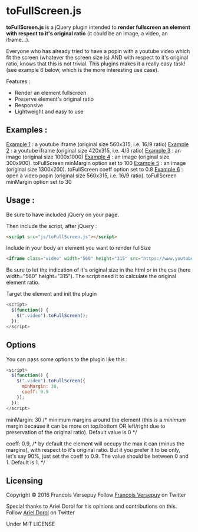 # toFullScreen.js

**toFullScreen.js** is a jQuery plugin intended to **render fullscreen an element with respect to it's original ratio** (it could be an image, a video, an iframe...).

Everyone who has already tried to have a popin with a youtube video which fit the screen (whatever the screen size is) AND with respect to it's original ratio, knows that this is not trivial. This plugins makes it a really easy task! (see example 6 below, which is the more interesting use case).

Features :
* Render an element fullscreen
* Preserve element's original ratio
* Responsive
* Lightweight and easy to use

## Examples :

[Example 1](http://codepen.io/FrancoisV/pen/vLvQYV) : a youtube iframe (original size 560x315, i.e. 16/9 ratio)
[Example 2](http://codepen.io/FrancoisV/pen/JGweyZ) : a youtube iframe (original size 420x315, i.e. 4/3 ratio)
[Example 3](http://codepen.io/FrancoisV/pen/YwdKZe) : an image (original size 1000x1000)
[Example 4](http://codepen.io/FrancoisV/pen/LGMgLy) : an image (original size 300x900). toFullScreen minMargin option set to 100
[Example 5](http://codepen.io/FrancoisV/pen/qbLJLP) : an image (original size 1300x200). toFullScreen coeff option set to 0.8
[Example 6](http://codepen.io/FrancoisV/pen/OMrazP) : open a video popin (original size 560x315, i.e. 16/9 ratio). toFullScreen minMargin option set to 30

## Usage :

Be sure to have included jQuery on your page.

Then include the script, after jQuery :
```html
<script src="js/toFullScreen.js"></script>
```

Include in your body an element you want to render fullSize
```html
<iframe class="video" width="560" height="315" src="https://www.youtube.com/embed/IyTv_SR2uUo" frameborder="0" allowfullscreen></iframe>
```
Be sure to let the indication of it's original size in the html or in the css (here width="560" height="315"). The script need it to calculate the original element ratio.

Target the element and init the plugin
```javascript
<script>
  $(function() {
    $(".video").toFullScreen();
  });
</script>
```

## Options

You can pass some options to the plugin like this :
```javascript
<script>
  $(function() {
    $(".video").toFullScreen({
      minMargin: 30,
      coeff: 0.9
    });
  });
</script>
```

minMargin: 30 /* minimum margins around the element (this is a *minimum* margin because it can be more on top/bottom OR left/right due to preservation of the original ratio). Default value is 0 */

coeff: 0.9, /* by default the element will occupy the max it can (minus the margins), with respect to it's original ratio. But it you prefer it to be only, let's say 90%, just set the coeff to 0.9. The value should be between 0 and 1. Default is 1. */

## Licensing

Copyright © 2016 Francois Versepuy
Follow [Francois Versepuy](https://twitter.com/fanfan92) on Twitter

Special thanks to Ariel Dorol for his opinions and contributions on this.
Follow [Ariel Dorol](https://twitter.com/darkylmnx) on Twitter

Under MIT LICENSE
